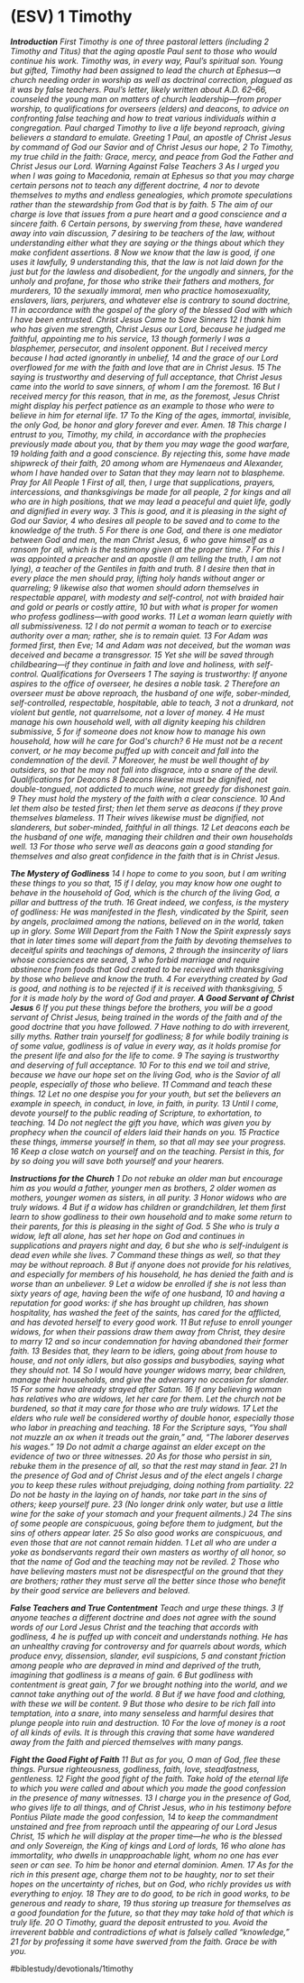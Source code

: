 # (ESV) 1 Timothy
***Introduction***
*First Timothy is one of three pastoral letters (including 2 Timothy and Titus) that the aging apostle Paul sent to those who would continue his work. Timothy was, in every way, Paul’s spiritual son. Young but gifted, Timothy had been assigned to lead the church at Ephesus—a church needing order in worship as well as doctrinal correction, plagued as it was by false teachers. Paul’s letter, likely written about A.D. 62–66, counseled the young man on matters of church leadership—from proper worship, to qualifications for overseers (elders) and deacons, to advice on confronting false teaching and how to treat various individuals within a congregation. Paul charged Timothy to live a life beyond reproach, giving believers a standard to emulate.*
*Greeting*
*1 Paul, an apostle of Christ Jesus by command of God our Savior and of Christ Jesus our hope,*
*2 To Timothy, my true child in the faith:*
*Grace, mercy, and peace from God the Father and Christ Jesus our Lord.*
*Warning Against False Teachers*
*3 As I urged you when I was going to Macedonia, remain at Ephesus so that you may charge certain persons not to teach any different doctrine, 4 nor to devote themselves to myths and endless genealogies, which promote speculations rather than the stewardship from God that is by faith. 5 The aim of our charge is love that issues from a pure heart and a good conscience and a sincere faith. 6 Certain persons, by swerving from these, have wandered away into vain discussion, 7 desiring to be teachers of the law, without understanding either what they are saying or the things about which they make confident assertions.*
*8 Now we know that the law is good, if one uses it lawfully, 9 understanding this, that the law is not laid down for the just but for the lawless and disobedient, for the ungodly and sinners, for the unholy and profane, for those who strike their fathers and mothers, for murderers, 10 the sexually immoral, men who practice homosexuality, enslavers, liars, perjurers, and whatever else is contrary to sound doctrine, 11 in accordance with the gospel of the glory of the blessed God with which I have been entrusted.*
*Christ Jesus Came to Save Sinners*
*12 I thank him who has given me strength, Christ Jesus our Lord, because he judged me faithful, appointing me to his service, 13 though formerly I was a blasphemer, persecutor, and insolent opponent. But I received mercy because I had acted ignorantly in unbelief, 14 and the grace of our Lord overflowed for me with the faith and love that are in Christ Jesus. 15 The saying is trustworthy and deserving of full acceptance, that Christ Jesus came into the world to save sinners, of whom I am the foremost. 16 But I received mercy for this reason, that in me, as the foremost, Jesus Christ might display his perfect patience as an example to those who were to believe in him for eternal life. 17 To the King of the ages, immortal, invisible, the only God, be honor and glory forever and ever. Amen.*
*18 This charge I entrust to you, Timothy, my child, in accordance with the prophecies previously made about you, that by them you may wage the good warfare, 19 holding faith and a good conscience. By rejecting this, some have made shipwreck of their faith, 20 among whom are Hymenaeus and Alexander, whom I have handed over to Satan that they may learn not to blaspheme.*
*Pray for All People*
*1 First of all, then, I urge that supplications, prayers, intercessions, and thanksgivings be made for all people, 2 for kings and all who are in high positions, that we may lead a peaceful and quiet life, godly and dignified in every way. 3 This is good, and it is pleasing in the sight of God our Savior, 4 who desires all people to be saved and to come to the knowledge of the truth. 5 For there is one God, and there is one mediator between God and men, the man Christ Jesus, 6 who gave himself as a ransom for all, which is the testimony given at the proper time. 7 For this I was appointed a preacher and an apostle (I am telling the truth, I am not lying), a teacher of the Gentiles in faith and truth.*
*8 I desire then that in every place the men should pray, lifting holy hands without anger or quarreling; 9 likewise also that women should adorn themselves in respectable apparel, with modesty and self-control, not with braided hair and gold or pearls or costly attire, 10 but with what is proper for women who profess godliness—with good works. 11 Let a woman learn quietly with all submissiveness. 12 I do not permit a woman to teach or to exercise authority over a man; rather, she is to remain quiet. 13 For Adam was formed first, then Eve; 14 and Adam was not deceived, but the woman was deceived and became a transgressor. 15 Yet she will be saved through childbearing—if they continue in faith and love and holiness, with self-control.*
*Qualifications for Overseers*
*1 The saying is trustworthy: If anyone aspires to the office of overseer, he desires a noble task. 2 Therefore an overseer must be above reproach, the husband of one wife, sober-minded, self-controlled, respectable, hospitable, able to teach, 3 not a drunkard, not violent but gentle, not quarrelsome, not a lover of money. 4 He must manage his own household well, with all dignity keeping his children submissive, 5 for if someone does not know how to manage his own household, how will he care for God's church? 6 He must not be a recent convert, or he may become puffed up with conceit and fall into the condemnation of the devil. 7 Moreover, he must be well thought of by outsiders, so that he may not fall into disgrace, into a snare of the devil.*
*Qualifications for Deacons*
*8 Deacons likewise must be dignified, not double-tongued, not addicted to much wine, not greedy for dishonest gain. 9 They must hold the mystery of the faith with a clear conscience. 10 And let them also be tested first; then let them serve as deacons if they prove themselves blameless. 11 Their wives likewise must be dignified, not slanderers, but sober-minded, faithful in all things. 12 Let deacons each be the husband of one wife, managing their children and their own households well. 13 For those who serve well as deacons gain a good standing for themselves and also great confidence in the faith that is in Christ Jesus.*

***The Mystery of Godliness***
*14 I hope to come to you soon, but I am writing these things to you so that, 15 if I delay, you may know how one ought to behave in the household of God, which is the church of the living God, a pillar and buttress of the truth. 16 Great indeed, we confess, is the mystery of godliness:*
*He was manifested in the flesh,*
*vindicated by the Spirit,*
*seen by angels,*
*proclaimed among the nations,*
*believed on in the world,*
*taken up in glory.*
*Some Will Depart from the Faith*
*1 Now the Spirit expressly says that in later times some will depart from the faith by devoting themselves to deceitful spirits and teachings of demons, 2 through the insincerity of liars whose consciences are seared, 3 who forbid marriage and require abstinence from foods that God created to be received with thanksgiving by those who believe and know the truth. 4 For everything created by God is good, and nothing is to be rejected if it is received with thanksgiving, 5 for it is made holy by the word of God and prayer.*
***A Good Servant of Christ Jesus***
*6 If you put these things before the brothers, you will be a good servant of Christ Jesus, being trained in the words of the faith and of the good doctrine that you have followed. 7 Have nothing to do with irreverent, silly myths. Rather train yourself for godliness; 8 for while bodily training is of some value, godliness is of value in every way, as it holds promise for the present life and also for the life to come. 9 The saying is trustworthy and deserving of full acceptance. 10 For to this end we toil and strive, because we have our hope set on the living God, who is the Savior of all people, especially of those who believe.*
*11 Command and teach these things. 12 Let no one despise you for your youth, but set the believers an example in speech, in conduct, in love, in faith, in purity. 13 Until I come, devote yourself to the public reading of Scripture, to exhortation, to teaching. 14 Do not neglect the gift you have, which was given you by prophecy when the council of elders laid their hands on you. 15 Practice these things, immerse yourself in them, so that all may see your progress. 16 Keep a close watch on yourself and on the teaching. Persist in this, for by so doing you will save both yourself and your hearers.*

***Instructions for the Church***
*1 Do not rebuke an older man but encourage him as you would a father, younger men as brothers, 2 older women as mothers, younger women as sisters, in all purity.*
*3 Honor widows who are truly widows. 4 But if a widow has children or grandchildren, let them first learn to show godliness to their own household and to make some return to their parents, for this is pleasing in the sight of God. 5 She who is truly a widow, left all alone, has set her hope on God and continues in supplications and prayers night and day, 6 but she who is self-indulgent is dead even while she lives. 7 Command these things as well, so that they may be without reproach. 8 But if anyone does not provide for his relatives, and especially for members of his household, he has denied the faith and is worse than an unbeliever.*
*9 Let a widow be enrolled if she is not less than sixty years of age, having been the wife of one husband, 10 and having a reputation for good works: if she has brought up children, has shown hospitality, has washed the feet of the saints, has cared for the afflicted, and has devoted herself to every good work. 11 But refuse to enroll younger widows, for when their passions draw them away from Christ, they desire to marry 12 and so incur condemnation for having abandoned their former faith. 13 Besides that, they learn to be idlers, going about from house to house, and not only idlers, but also gossips and busybodies, saying what they should not. 14 So I would have younger widows marry, bear children, manage their households, and give the adversary no occasion for slander. 15 For some have already strayed after Satan. 16 If any believing woman has relatives who are widows, let her care for them. Let the church not be burdened, so that it may care for those who are truly widows.*
*17 Let the elders who rule well be considered worthy of double honor, especially those who labor in preaching and teaching. 18 For the Scripture says, “You shall not muzzle an ox when it treads out the grain,” and, “The laborer deserves his wages.” 19 Do not admit a charge against an elder except on the evidence of two or three witnesses. 20 As for those who persist in sin, rebuke them in the presence of all, so that the rest may stand in fear. 21 In the presence of God and of Christ Jesus and of the elect angels I charge you to keep these rules without prejudging, doing nothing from partiality. 22 Do not be hasty in the laying on of hands, nor take part in the sins of others; keep yourself pure. 23 (No longer drink only water, but use a little wine for the sake of your stomach and your frequent ailments.) 24 The sins of some people are conspicuous, going before them to judgment, but the sins of others appear later. 25 So also good works are conspicuous, and even those that are not cannot remain hidden.*
*1 Let all who are under a yoke as bondservants regard their own masters as worthy of all honor, so that the name of God and the teaching may not be reviled. 2 Those who have believing masters must not be disrespectful on the ground that they are brothers; rather they must serve all the better since those who benefit by their good service are believers and beloved.*

***False Teachers and True Contentment***
*Teach and urge these things. 3 If anyone teaches a different doctrine and does not agree with the sound words of our Lord Jesus Christ and the teaching that accords with godliness, 4 he is puffed up with conceit and understands nothing. He has an unhealthy craving for controversy and for quarrels about words, which produce envy, dissension, slander, evil suspicions, 5 and constant friction among people who are depraved in mind and deprived of the truth, imagining that godliness is a means of gain. 6 But godliness with contentment is great gain, 7 for we brought nothing into the world, and we cannot take anything out of the world. 8 But if we have food and clothing, with these we will be content. 9 But those who desire to be rich fall into temptation, into a snare, into many senseless and harmful desires that plunge people into ruin and destruction. 10 For the love of money is a root of all kinds of evils. It is through this craving that some have wandered away from the faith and pierced themselves with many pangs.*

***Fight the Good Fight of Faith***
*11 But as for you, O man of God, flee these things. Pursue righteousness, godliness, faith, love, steadfastness, gentleness. 12 Fight the good fight of the faith. Take hold of the eternal life to which you were called and about which you made the good confession in the presence of many witnesses. 13 I charge you in the presence of God, who gives life to all things, and of Christ Jesus, who in his testimony before Pontius Pilate made the good confession, 14 to keep the commandment unstained and free from reproach until the appearing of our Lord Jesus Christ, 15 which he will display at the proper time—he who is the blessed and only Sovereign, the King of kings and Lord of lords, 16 who alone has immortality, who dwells in unapproachable light, whom no one has ever seen or can see. To him be honor and eternal dominion. Amen.*
*17 As for the rich in this present age, charge them not to be haughty, nor to set their hopes on the uncertainty of riches, but on God, who richly provides us with everything to enjoy. 18 They are to do good, to be rich in good works, to be generous and ready to share, 19 thus storing up treasure for themselves as a good foundation for the future, so that they may take hold of that which is truly life.*
*20 O Timothy, guard the deposit entrusted to you. Avoid the irreverent babble and contradictions of what is falsely called “knowledge,” 21 for by professing it some have swerved from the faith.*
*Grace be with you.*

#biblestudy/devotionals/1timothy

